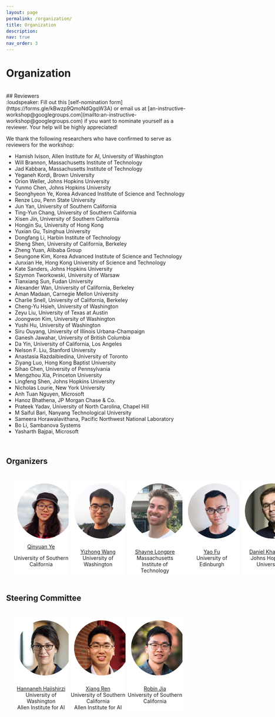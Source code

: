 ```yaml
---
layout: page
permalink: /organization/
title: Organization
description:
nav: true
nav_order: 3
---
```


# Organization
<br>
## Reviewers
<br>
:loudspeaker: Fill out this [self-nomination form](https://forms.gle/kBwzp9QmoNdQgqW3A) or email us at [an-instructive-workshop@googlegroups.com](mailto:an-instructive-workshop@googlegroups.com) if you want to nominate yourself as a reviewer. Your help will be highly appreciated!


We thank the following researchers who have confirmed to serve as reviewers for the workshop:

* Hamish Ivison, Allen Institute for AI, University of Washington
* Will Brannon, Massachusetts Institute of Technology
* Jad Kabbara, Massachusetts Institute of Technology
* Yeganeh Kordi, Brown University
* Orion Weller, Johns Hopkins University
* Yunmo Chen, Johns Hopkins University
* Seonghyeon Ye, Korea Advanced Institute of Science and Technology
* Renze Lou, Penn State University
* Jun Yan, University of Southern California
* Ting-Yun Chang, University of Southern California
* Xisen Jin, University of Southern California
* Hongjin Su, University of Hong Kong
* Yuxian Gu, Tsinghua University
* Dongfang Li, Harbin Institute of Technology
* Sheng Shen, University of California, Berkeley
* Zheng Yuan, Alibaba Group
* Seungone Kim, Korea Advanced Institute of Science and Technology
* Junxian He, Hong Kong University of Science and Technology
* Kate Sanders, Johns Hopkins University
* Szymon Tworkowski, University of Warsaw
* Tianxiang Sun, Fudan University
* Alexander Wan, University of California, Berkeley
* Aman Madaan, Carnegie Mellon University
* Charlie Snell, University of California, Berkeley
* Cheng-Yu Hsieh, University of Washington
* Zeyu Liu, University of Texas at Austin
* Joongwon Kim, University of Washington
* Yushi Hu, University of Washington
* Siru Ouyang, University of Illinois Urbana-Champaign
* Ganesh Jawahar, University of British Columbia
* Da Yin, University of California, Los Angeles
* Nelson F. Liu, Stanford University
* Anastasia Razdaibiedina, University of Toronto
* Ziyang Luo, Hong Kong Baptist University
* Sihao Chen, University of Pennsylvania
* Mengzhou Xia, Princeton University
* Lingfeng Shen, Johns Hopkins University
* Nicholas Lourie, New York University
* Anh Tuan Nguyen, Microsoft
* Hanoz Bhathena, JP Morgan Chase & Co.
* Prateek Yadav, University of North Carolina, Chapel Hill
* M Saiful Bari, Nanyang Technological University
* Sameera Horawalavithana, Pacific Northwest National Laboratory
* Bo Li, Sambanova Systems
* Yasharth Bajpai, Microsoft


<br>

## Organizers
<html>
    <div class="team-container">
        <div class="team-member">
            <img src="/assets/img/organizers/qinyuan_ye.jpg" alt="Name 1">
            <a href="http://yeqy.xyz/">Qinyuan Ye</a>
            <p>University of Southern California</p>
        </div>
        <div class="team-member">
            <img src="/assets/img/organizers/yizhong_wang.jpg" alt="Name 2">
            <p><a href="https://homes.cs.washington.edu/~yizhongw/">Yizhong Wang</a>
            <br>University of Washington</p>
        </div>
        <div class="team-member">
            <img src="/assets/img/organizers/shayne_longpre.jpg" alt="Name 3">
            <p><a href="https://www.shaynelongpre.com/">Shayne Longpre</a>
            <br>Massachusetts Institute of Technology</p>
        </div>
        <div class="team-member">
            <img src="/assets/img/organizers/yao_fu.jpg" alt="Name 4">
            <p><a href="https://franxyao.github.io/">Yao Fu</a>
            <br>University of Edinburgh</p>
        </div>
        <div class="team-member">
            <img src="/assets/img/organizers/daniel_khashabi.jpeg" alt="Name 5">
            <p><a href="https://danielkhashabi.com/">Daniel Khashabi</a>
            <br>Johns Hopkins University</p>
        </div>
    </div>
</html>

## Steering Committee

<html>
    <div class="team-container">
        <div class="team-member">
            <img src="/assets/img/organizers/hannaneh_hajishirzi.jpg" alt="Name 1">
            <p><a href="https://homes.cs.washington.edu/~hannaneh/">Hannaneh Hajishirzi</a>
            <br>University of Washington<br>Allen Institute for AI</p>
        </div>
        <div class="team-member">
            <img src="/assets/img/organizers/xiang_ren.jpg" alt="Name 2">
            <p><a href="https://shanzhenren.github.io/">Xiang Ren</a>
            <br>University of Southern California<br>Allen Institute for AI</p>
        </div>
        <div class="team-member">
            <img src="/assets/img/organizers/robin_jia.jpg" alt="Name 3">
            <p><a href="https://robinjia.github.io/">Robin Jia</a>
            <br>University of Southern California</p>
        </div>
    </div>
</html>

<style>
    /* Style for the team container */
.team-container {
    display: grid;
    grid-template-columns: repeat(6, 1fr); /* Display 3 members per row */
    gap: 5px;
    max-width: 900px;
    padding: 20px;
}

@media (max-width: 768px) {
    .team-container {
        grid-template-columns: repeat(2, 1fr); /* Display 2 members per row on smaller screens */
    }
}
/* Style for each team member */
.team-member {
    text-align: center;
    background-color: #fff;
    padding: 0px;
    width: 150px; /* Set a fixed width for consistent circle appearance */
    height: 260px; /* Set a fixed height for consistent circle appearance */
    /* box-shadow: 0px 3px 6px rgba(0, 0, 0, 0.1); */
    overflow: hidden; /* Hide any image overflow */
}


.team-member h3 {
    font-size: 16px;
    color: #333;
}

.team-member img {
  object-fit: cover;
  border-radius:50%;
  width: 150px;
  height: 150px;
  padding: 10px;
}
</style>